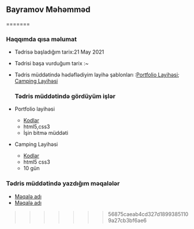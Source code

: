 ## Bayramov Məhəmməd
  =======
  ###  Haqqımda qısa məlumat
  
- Tədrisə başladığım tarix:21 May 2021
- Tədrisi başa vurduğum tarix :~
- Tədris müddətində hədəflədiyim layihə şablonları :[Portfolio Layihəsi](https://preview.themeforest.net/item/ryan-vcard-resume-cv-template/full_screen_preview/21584603?_ga=2.63814447.1256825855.1622877121-208011428.1622145477); [Camping Layihəsi](https://www.kamperest.com)
  
  ###  Tədris müddətində gördüyüm işlər
- Portfolio layihəsi
    - [Kodlar]()
    - html5,css3
    - İşin bitmə müddəti
- Camping Layihəsi
    - [Kodlar]()
    - html5 css3
    - 10 gün

### Tədris müddətində yazdığım məqalələr
- [Məqalə adı]()
- [Məqalə adı]()

>>>>>>> 56875caeab4cd327d18993851109a27cb3bf6ae6
